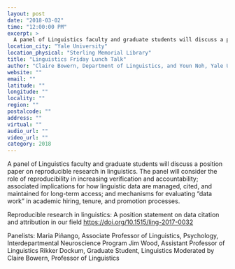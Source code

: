 ```yaml
---
layout: post
date: "2018-03-02"
time: "12:00:00 PM"
excerpt: >
  A panel of Linguistics faculty and graduate students will discuss a position paper on reproducible research in linguistics. The panel will ...
location_city: "Yale University"
location_physical: "Sterling Memorial Library"
title: "Linguistics Friday Lunch Talk"
author: "Claire Bowern, Department of Linguistics, and Youn Noh, Yale University Library"
website: ""
email: ""
latitude: ""
longitude: ""
locality: ""
region: ""
postalcode: ""
address: ""
virtual: ""
audio_url: ""
video_url: ""
category: 2018
---
```


A panel of Linguistics faculty and graduate students will discuss a position paper on reproducible research in linguistics. The panel will consider the role of reproducibility in increasing verification and accountability; associated implications for how linguistic data are managed, cited, and maintained for long-term access; and mechanisms for evaluating “data work” in academic hiring, tenure, and promotion processes.

Reproducible research in linguistics: A position statement on data citation and attribution in our field
https://doi.org/10.1515/ling-2017-0032

Panelists:
Maria Piñango, Associate Professor of Linguistics, Psychology, Interdepartmental Neuroscience Program
Jim Wood, Assistant Professor of Linguistics
Rikker Dockum, Graduate Student, Linguistics
Moderated by Claire Bowern, Professor of Linguistics
